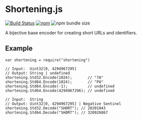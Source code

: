 # Shortening.js
[![Build Status](https://img.shields.io/travis/com/neilvallon/shortening.js/master.svg)](https://travis-ci.com/neilvallon/shortening.js) [![npm](https://img.shields.io/npm/v/shortening.svg)](https://www.npmjs.com/package/shortening) ![npm bundle size](https://img.shields.io/bundlephobia/minzip/shortening.svg)

A bijective base encoder for creating short URLs and identifiers.

## Example
```
var shortening = require("shortening")

// Input:  Uint32[0, 4294967295]
// Output: String | undefined
shortening.Std32.Encode(1024);       // "7A"
shortening.Std64.Encode(1024);       // "PA"
shortening.Std64.Encode(-1);         // undefined
shortening.Std64.Encode(4294967296); // undefined

// Input:  String
// Output: Uint32[0, 4294967295] | Negative Sentinel
shortening.Std32.Decode("SHORT"); // 20201043
shortening.Std64.Decode("SHORT"); // 320926867
```
